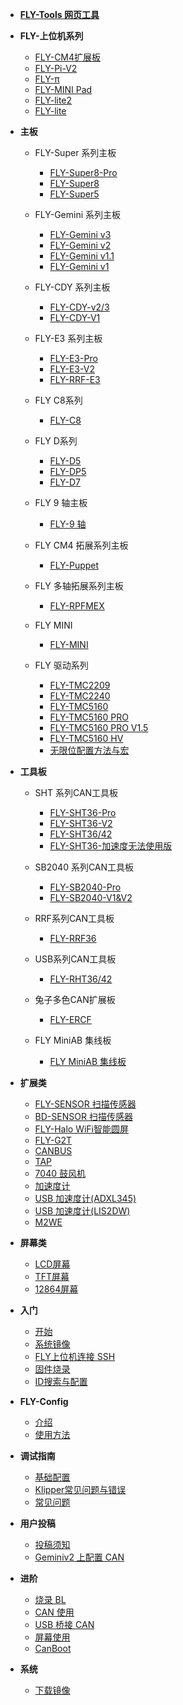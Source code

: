 - [**FLY-Tools 网页工具**](/board/fly_tools/)
- **FLY-上位机系列**
    - [FLY-CM4扩展板](/board/fly_cm4/)
    - [FLY-Pi-V2](/board/fly_pi_v2/)
    - [FLY-π](/board/fly_pi/)
    - [FLY-MINI Pad](/board/fly_mini_pad/)
    - [FLY-lite2](/board/fly_pi_lite2/)
    - [FLY-lite](/board/fly_pi_lite/)

- **主板**
  - FLY-Super 系列主板
    - [FLY-Super8-Pro](/board/fly_super8_pro/README.md)
    - [FLY-Super8](/board/fly_super8/README.md)
    - [FLY-Super5](/board/fly_super5/README.md)

  - FLY-Gemini 系列主板
    - [FLY-Gemini v3](/board/fly_gemini_v3/README.md)
    - [FLY-Gemini v2](/board/fly_gemini_v2/README.md)
    - [FLY-Gemini v1.1](/board/fly_gemini_v1-1/README.md)
    - [FLY-Gemini v1](/board/fly_gemini_v1/README.md)
    
  - FLY-CDY 系列主板
    - [FLY-CDY-v2/3](/board/fly_cdy_v3/README.md)
    - [FLY-CDY-V1](/board/fly_cdy_v1/README.md)
    
  - FLY-E3 系列主板
    - [FLY-E3-Pro](/board/fly_e3_pro/README.md)
    - [FLY-E3-V2](/board/fly_e3_v2/README.md)
    - [FLY-RRF-E3](/board/fly_e3/README.md)
    
  - FLY C8系列
    - [FLY-C8](/board/fly_C8/README.md)
    
  - FLY D系列
    - [FLY-D5](/board/fly_d5/README.md)
    - [FLY-DP5](/board/fly_dp5/README.md)
    - [FLY-D7](/board/fly_d7/README.md)
    
  - FLY 9 轴主板
    - [FLY-9 轴](/board/fly_9/) 
  - FLY CM4 拓展系列主板
    - [FLY-Puppet](/board/fly_puppet/)
  - FLY 多轴拓展系列主板
    - [FLY-RPFMEX](/board/fly_rpfmex/)
  - FLY MINI
    * [FLY-MINI](/board/fly_mini/)
  - FLY 驱动系列
    - [FLY-TMC2209](/board/fly_tmc/2209.md)
    - [FLY-TMC2240](/board/fly_tmc/2240.md)
    - [FLY-TMC5160](/board/fly_tmc/5160.md)
    - [FLY-TMC5160 PRO](/board/fly_tmc/5160PRO.md)
    - [FLY-TMC5160 PRO V1.5](/board/fly_tmc/5160PRO_1.5.md)
    - [FLY-TMC5160 HV](/board/fly_tmc/5160hv.md)
    - [无限位配置方法与宏](/board/fly_tmc/cfg.md)
  
- **工具板**
  - SHT 系列CAN工具板
    - [FLY-SHT36-Pro](/board/fly_sht36_pro/README.md)
    - [FLY-SHT36-V2](/board/fly_sht_v2/README.md)
    - [FLY-SHT36/42](/board/fly_sht36_42/README.md)
    - [FLY-SHT36-加速度无法使用版](/board/fly_shtadxl/README.md)
  
  - SB2040 系列CAN工具板
    * [FLY-SB2040-Pro](/board/fly_sb2040_pro/README.md)
    * [FLY-SB2040-V1&V2](/board/fly_sb2040/README.md)
  
  - RRF系列CAN工具板
    * [FLY-RRF36](/board/fly_rrf36/README.md)
  
  - USB系列CAN工具板
    * [FLY-RHT36/42](/board/fly_rht36_42/README.md)
  
  - 兔子多色CAN扩展板
    * [FLY-ERCF](/board/fly_ercf/README.md)
  
  - FLY MiniAB 集线板
    * [FLY MiniAB 集线板](/board/miniab_board/README.md)

- **扩展类**
  - [FLY-SENSOR 扫描传感器](/board/fly_sensor/)
  - [BD-SENSOR 扫描传感器](/board/bd_sensor/)
  - [FLY-Halo WiFi智能圆屏](/board/fly_halo/)
  - [FLY-G2T](/board/fly_g2t/README.md)
  - [CANBUS](/advanced/canbus.md)
  - [TAP](/advanced/TAP.md)
  - [7040 鼓风机](/advanced/7040.md)
  - [加速度计](/advanced/Accelerometer.md)
  - [USB 加速度计(ADXL345)](/advanced/usb_adxl.md)
  - [USB 加速度计(LIS2DW)](/advanced/usb_lis2dw.md)
  - [M2WE](/board/fly_m2we/)
  
- **屏幕类**
  * [LCD屏幕](/advanced/lcd.md)
  * [TFT屏幕](/advanced/tft.md)
  * [12864屏幕](/advanced/12864.md)

- **入门**
  - [开始](README)
  - [系统镜像](/introduction/system.md)
  - [FLY上位机连接 SSH](/introduction/conntossh.md)
  - [固件烧录](/introduction/firmware.md)
  - [ID搜索与配置](/introduction/id.md)
  
- **FLY-Config**
  - [介绍](/fly_config/README)
  - [使用方法](/fly_config/Instructions.md)

- **调试指南**
  - [基础配置](/guide/configs.md)
  - [Klipper常见问题与错误](/guide/klippererro/ERROR)
  - [常见问题](/guide/what.md)

- **用户投稿**
  - [投稿须知](/users/README)
  - [Geminiv2 上配置 CAN](/users/geminiv2_can.md)

- **进阶**
  - [烧录 BL](/advanced/flashbl.md)
  - [CAN 使用](/advanced/can.md)
  - [USB 桥接 CAN](/advanced/usb2can.md)
  - [屏幕使用](/advanced/screen.md)
  - [CanBoot](/advanced/canboot.md)

- **系统**
  - [下载镜像](/introduction/downloadimg.md)
